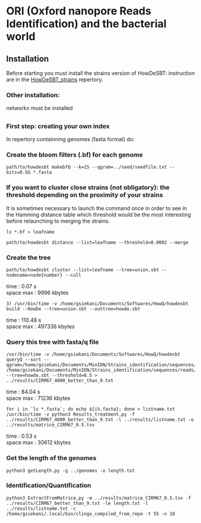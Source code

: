 # ORI (Oxford nanopore Reads Identification) and the bacterial world

## Installation

Before starting you must install the strains version of HowDeSBT: instruction are in the [HowDeSBT_strains](https://github.com/gsiekaniec/ORI/tree/master/HowDeSBT_strains) repertory.

### Other installation:

networkx must be installed

##

### First step: creating your own index

In repertory containning genomes (fasta format) do:

### Create the bloom filters (.bf) for each genome
	
	path/to/howdesbt makebfQ --k=15 --qgram=../seed/seedfile.txt --bits=0.5G *.fasta

### If you want to cluster close strains (not obligatory): the threshold depending on the proximity of your strains

It is sometimes necessary to launch the command once in order to see in the Hamming distance table which threshold would be the most interesting before relaunching to merging the strains.
        
    ls *.bf > leafname
    
    path/to/howdesbt distance --list=leafname --threshold=0.0002 --merge 

### Create the tree

    path/to/howdesbt cluster --list=leafname --tree=union.sbt --nodename=node{number} --cull
	
time : 0.07 s  
space max : 9996 kbytes  

	3) /usr/bin/time -v /home/gsiekani/Documents/Softwares/HowQ/howdesbt build --HowDe --tree=union.sbt --outtree=howde.sbt

time : 110.48 s  
space max : 497336 kbytes  

### Query this tree with fasta/q file

	/usr/bin/time -v /home/gsiekani/Documents/Softwares/HowQ/howdesbt queryQ --sort --qgram=/home/gsiekani/Documents/MinION/Strains_identification/sequences/TestIndelSeeds/classicSeed.txt /home/gsiekani/Documents/MinION/Strains_identification/sequences/reads/Mixture_test/3CIRM+JIM/CIRM67_4000_better_than_9.fastq --tree=howde.sbt --threshold=0.5 > ../results/CIRM67_4000_better_than_9.txt

time : 84.04 s  
space max : 71236 kbytes 

	for i in `ls *.fasta`; do echo ${i%.fasta}; done > listname.txt
	/usr/bin/time -v python3 Results_treatment.py -f ../results/CIRM67_4000_better_than_9.txt -l ../results/listname.txt -o ../results/matrice_CIRM67_0.5.tsv

time : 0.53 s  
space max : 30612 kbytes 


### Get the length of the genomes

	python3 getLength.py -g ../genomes -o length.txt

### Identification/Quantification

	python3 ExtractFromMatrice.py -m ../results/matrice_CIRM67_0.5.tsv -f ../results/CIRM67_better_than_9.txt -le length.txt -l ../results/listname.txt -c /home/gsiekani/.local/bin/clingo_compiled_from_repo -t 55 -n 10


